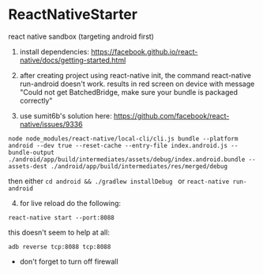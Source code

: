 # ReactNativeStarter
react native sandbox (targeting android first) 

1. install dependencies: https://facebook.github.io/react-native/docs/getting-started.html

2. after creating project using react-native init, the command react-native run-android doesn't work. results in red screen on device with message "Could not get BatchedBridge, make sure your bundle is packaged correctly"

3. use sumit6b's solution here: https://github.com/facebook/react-native/issues/9336

 `node node_modules/react-native/local-cli/cli.js bundle --platform android --dev true --reset-cache --entry-file index.android.js --bundle-output ./android/app/build/intermediates/assets/debug/index.android.bundle --assets-dest ./android/app/build/intermediates/res/merged/debug`

 then either `cd android && ./gradlew installDebug `
 or `react-native run-android ` 

4. for live reload do the following:

 `react-native start --port:8088`

 this doesn't seem to help at all:

 `adb reverse tcp:8088 tcp:8088`

 * don't forget to turn off firewall
